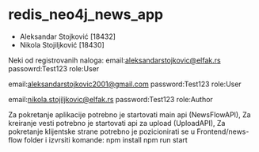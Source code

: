 # redis_neo4j_news_app

* Aleksandar Stojković [18432]
* Nikola Stojiljković [18430]

  
Neki od registrovanih naloga:
email:aleksandarstojkovic@elfak.rs
passowrd:Test123
role:User

email:aleksandarstojkovic2001@gmail.com
password:Test123
role:User

email:nikola.stojiljkovic@elfak.rs
password:Test123
role:Author

Za pokretanje aplikacije potrebno je startovati main api (NewsFlowAPI),
Za kreiranje vesti potrebno je startovati api za upload (UploadAPI),
Za pokretanje klijentske strane potrebno je pozicionirati se u Frontend/news-flow folder i izvrsiti komande:
npm install
npm run start
